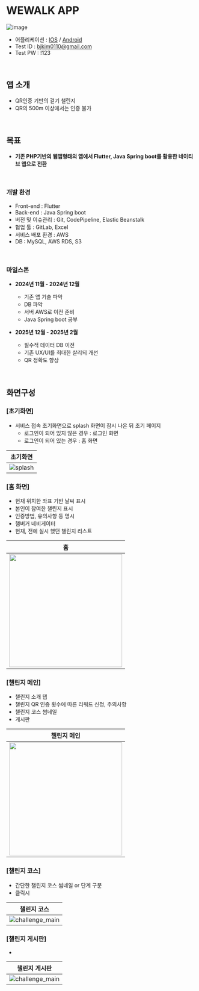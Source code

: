 # WEWALK APP
![image](https://github.com/user-attachments/assets/f9d6e005-a20a-406c-9346-c12f6cdb9e20)


- 어플리케이션 : [IOS](https://apps.apple.com/kr/app/%EC%9C%84%EC%9B%8C%ED%81%AC/id1586091495) / [Android](https://play.google.com/store/apps/details?id=com.inplusweb.wewalk&hl=ko)
- Test ID : bjkim0110@gmail.com
- Test PW : !123

<br>

## 앱 소개

- QR인증 기반의 걷기 챌린지
- QR의 500m 이상에서는 인증 불가

<br>

## 목표
- **기존 PHP기반의 웹앱형태의 앱에서 Flutter, Java Spring boot를 활용한 네이티브 앱으로 전환**
 
<br>

### 개발 환경

- Front-end : Flutter
- Back-end : Java Spring boot
- 버전 및 이슈관리 : Git, CodePipeline, Elastic Beanstalk
- 협업 툴 : GitLab, Excel
- 서비스 배포 환경 : AWS
- DB : MySQL, AWS RDS, S3

<br>

### 마일스톤
- **2024년 11월 - 2024년 12월**
    - 기존 앱 기술 파악
    - DB 파악
    - 서버 AWS로 이전 준비
    - Java Spring boot 공부

- **2025년 12월 - 2025년 2월**
    - 필수적 데이터 DB 이전
    - 기존 UX/UI를 최대한 살리되 개선
    - QR 정확도 향상

<br>

## 화면구성

### [초기화면]
- 서비스 접속 초기화면으로 splash 화면이 잠시 나온 뒤 초기 페이지
    - 로그인이 되어 있지 않은 경우 : 로그인 화면
    - 로그인이 되어 있는 경우 : 홈 화면

| 초기화면 |
|----------|
|![splash](https://github.com/user-attachments/assets/9213bb5b-ecdc-49fe-9217-570f02967804)|


### [홈 화면]
- 현재 위치한 좌표 기반 날씨 표시
- 본인이 참여한 챌린지 표시
- 인증방법, 유의사항 등 명시
- 햄버거 네비게이터
- 현재, 전에 실시 했던 챌린지 리스트

| 홈 |
|----------|
|<img src="https://github.com/user-attachments/assets/d382fb77-faf0-4f45-94d0-e714b8c6b6cb" width="300"/>|


### [챌린지 메인]
- 챌린지 소개 탭
- 챌린지 QR 인증 횟수에 따른 리워드 신청, 주의사항
- 챌린지 코스 썸네일
- 게시판

| 챌린지 메인 |
|----------|
|<img src="https://github.com/user-attachments/assets/fa0f6060-b887-4cdc-b20b-df3fac1ff9b0" width="300"/>|



### [챌린지 코스]
- 간단한 챌린지 코스 썸네일 or 단계 구분
- 클릭시 

| 챌린지 코스 |
|----------|
|![challenge_main]()|


### [챌린지 게시판]
- 

| 챌린지 게시판 |
|----------|
|![challenge_main]()|
